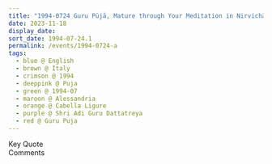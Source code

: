 ```yaml
---
title: "1994-0724 Guru Pūjā, Mature through Your Meditation in Nirvichāritā and Absolute Truth Is Absolute Love (What You Should Do or In Short You Must Worship Your Self), Tent, Cabella Ligure, Alessandria, Italy"
date: 2023-11-18
display_date: 
sort_date: 1994-07-24.1
permalink: /events/1994-0724-a
tags:
  - blue @ English
  - brown @ Italy
  - crimson @ 1994
  - deeppink @ Puja
  - green @ 1994-07
  - maroon @ Alessandria
  - orange @ Cabella Ligure
  - purple @ Shri Adi Guru Dattatreya
  - red @ Guru Puja  
---
```


<wave-list>
  <list-title color="green" width="75">Key Quote</list-title>
  <list-item color="BlanchedAlmond"  width="200"></list-item>
  <list-item color="Lavender"></list-item>
  <list-item color="BlanchedAlmond"></list-item>
</wave-list>

<br>

<wave-list>
  <list-title color="green" width="75">Comments</list-title>
  <list-item color="BlanchedAlmond"  width="200"></list-item>
  <list-item color="Lavender"></list-item>
  <list-item color="BlanchedAlmond"></list-item>
</wave-list>